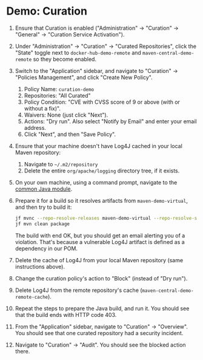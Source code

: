 # Demo: Curation

1. Ensure that Curation is enabled ("Administration" -> "Curation" -> "General" -> "Curation Service Activation").
2. Under "Administration" -> "Curation" -> "Curated Repositories", click the "State" toggle next to `docker-hub-demo-remote`
   and `maven-central-demo-remote` so they become enabled.
3. Switch to the "Application" sidebar, and navigate to "Curation" -> "Policies Management", and click "Create New Policy".
   1. Policy Name: `curation-demo`
   2. Repositories: "All Curated"
   3. Policy Condition: "CVE with CVSS score of 9 or above (with or without a fix)".
   4. Waivers: None (just click "Next").
   5. Actions: "Dry run". Also select "Notify by Email" and enter your email address.
   6. Click "Next", and then "Save Policy".
4. Ensure that your machine doesn't have Log4J cached in your local Maven repository:
   1. Navigate to `~/.m2/repository`
   2. Delete the entire `org/apache/logging` directory tree, if it exists.
5. On your own machine, using a command prompt, navigate to the [common Java module](../../common/java).
6. Prepare it for a build so it resolves artifacts from `maven-demo-virtual`, and then try to build it:
   ```bash
   jf mvnc --repo-resolve-releases maven-demo-virtual --repo-resolve-snapshots maven-demo-virtual
   jf mvn clean package
   ```

   The build with end OK, but you should get an email alerting you of a violation. That's because a vulnerable Log4J
   artifact is defined as a dependency in our POM.
7. Delete the cache of Log4J from your local Maven repository (same instructions above).
8. Change the curation policy's action to "Block" (instead of "Dry run").
9. Delete Log4J from the remote repository's cache (`maven-central-demo-remote-cache`).
10. Repeat the steps to prepare the Java build, and run it. You should see that the build ends with HTTP code 403.
11. From the "Application" sidebar, navigate to "Curation" -> "Overview". You should see that one curated repository
    had a security incident.
12. Navigate to "Curation" -> "Audit". You should see the blocked action there.

